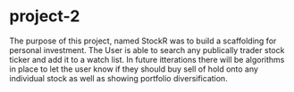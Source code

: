 # project-2

The purpose of this project, named StockR was to build a scaffolding for personal investment. The User is able to search any publically trader stock ticker and add it to a watch list. In future itterations there will be algorithms in place to let the user know if they should buy sell of hold onto any individual stock as well as showing portfolio diversification.
